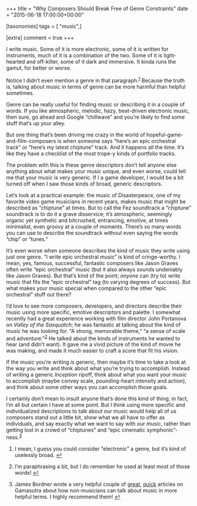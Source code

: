 +++
title = "Why Composers Should Break Free of Genre Constraints"
date = "2015-06-18 17:00:00+00:00"

[taxonomies]
tags = [ "music",]

[extra]
comment = true
+++
<p>I write music. Some of it is more electronic, some of it is written for instruments, much of it is a combination of the two. Some of it is light-hearted and off-kilter, some of it dark and immersive. It kinda runs the gamut, for better or worse.</p>

<p>Notice I didn’t even mention a genre in that paragraph.<!-- more --><sup id="fnref:1"><a href="#fn:1" class="footnote">1</a></sup> Because the truth is, talking about music in terms of genre can be more harmful than helpful sometimes.</p>

<p>Genre can be really useful for finding music or describing it in a couple of words. If you like atmospheric, melodic, hazy, beat-driven electronic music, then sure, go ahead and Google “chillwave” and you’re likely to find some stuff that’s up your alley.</p>

<p>But one thing that’s been driving me crazy in the world of hopeful-game-and-film-composers is when someone says “here’s an epic orchestral track” or “here’s my latest chiptune” track. And it happens all the time. It’s like they have a checklist of the most trope-y kinds of portfolio tracks.</p>

<p>The problem with this is these genre descriptors don’t tell anyone else anything about what makes your music unique, and even worse, could tell me that your music is very generic. If I a game developer, I would be a bit turned off when I saw those kinds of broad, generic descriptors.</p>

<p>Let’s look at a practical example: the music of Disasterpeace, one of my favorite video game musicians in recent years, makes music that might be described as “chiptune” at times. But to call the Fez soundtrack a “chiptune” soundtrack is to do it a grave disservice; it’s atmospheric, seemingly organic yet synthetic and bitcrushed, entrancing, emotive, at times minimalist, even groovy at a couple of moments. There’s so many words you can use to describe the soundtrack without even saying the words “chip” or “tunes.”</p>

<p>It’s even worse when someone describes the kind of music they write using just one genre. “I write epic orchestral music” is kind of cringe-worthy. I mean, yes, famous, successful, fantastic composers like Jason Graves often write “epic orchestral” music (but it also always sounds undeniably like Jason Graves). But that’s kind of the point; <em>anyone</em> can (try to) write music that fits the “epic orchestral” tag (to varying degrees of success). But what makes your music special when compared to the other “epic orchestral” stuff out there?</p>

<p>I’d love to see more composers, developers, and directors describe their music using more specific, emotive descriptors and palette. I somewhat recently had a great experience working with film director John Portanova on <em>Valley of the Sasquatch</em>; he was fantastic at talking about the kind of music he was looking for. “A strong, memorable theme,” “a sense of scale and adventure.”<sup id="fnref:2"><a href="#fn:2" class="footnote">2</a></sup> He talked about the kinds of instruments he wanted to hear (and didn’t want). It gave me a vivid picture of the kind of movie he was making, and made it much easier to craft a score that fit his vision.</p>

<p>If the music you’re writing <em>is</em> generic, then maybe it’s time to take a look at the way you write and think about what you’re trying to accomplish. Instead of writing a generic <em>Inception</em> ripoff, think about what you want your music to accomplish (maybe convey scale, pounding-heart intensity and action), and think about some other ways you can accomplish those goals.</p>

<p>I certainly don’t mean to insult anyone that’s done this kind of thing; in fact, I’m all but certain I have at some point. But I think using more specific and individualized descriptions to talk about our music would help all of us composers stand out a little bit, show what we all have to offer as individuals, and say exactly what we want to say with our music, rather than getting lost in a crowd of “chiptunes” and “epic cinematic symphonic”-ness.<sup id="fnref:3"><a href="#fn:3" class="footnote">3</a></sup></p>

<div class="footnotes">
  <ol>
    <li id="fn:1">
      <p>I mean, I guess you could consider “electronic” a genre, but it’s kind of uselessly broad. <a href="#fnref:1" class="reversefootnote">&#8617;</a></p>
    </li>
    <li id="fn:2">
      <p>I’m paraphrasing a bit, but I do remember he used at least most of those words! <a href="#fnref:2" class="reversefootnote">&#8617;</a></p>
    </li>
    <li id="fn:3">
      <p>James Bordner wrote a very helpful couple of <a href="http://www.gamasutra.com/blogs/JamesBordner/20150529/244609/How_To_Speak_Music_Chapter_1.php">great</a>, <a href="http://gamasutra.com/blogs/JamesBordner/20150610/245613/How_To_Speak_Music_Chapter_2.php">quick</a> articles on Gamasutra about how non-musicians can talk about music in more helpful terms. I highly recommend them! <a href="#fnref:3" class="reversefootnote">&#8617;</a></p>
    </li>
  </ol>
</div>
